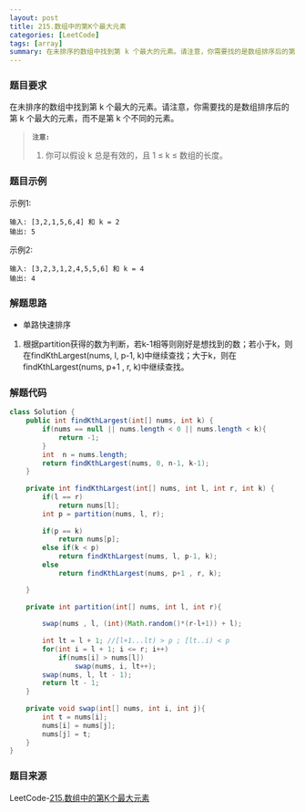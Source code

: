 ```yaml
---
layout: post
title: 215.数组中的第K个最大元素
categories: [LeetCode]
tags: [array]
summary: 在未排序的数组中找到第 k 个最大的元素。请注意，你需要找的是数组排序后的第 k 个最大的元素，而不是第 k 个不同的元素。
---
```


### 题目要求
在未排序的数组中找到第 k 个最大的元素。请注意，你需要找的是数组排序后的第 k 个最大的元素，而不是第 k 个不同的元素。

> **`注意:`**
> 1. 你可以假设 k 总是有效的，且 1 ≤ k ≤ 数组的长度。

### 题目示例
示例1:
```
输入: [3,2,1,5,6,4] 和 k = 2
输出: 5
```

示例2:
```
输入: [3,2,3,1,2,4,5,5,6] 和 k = 4
输出: 4
```

### 解题思路
- 单路快速排序  
1. 根据partition获得的数为判断，若k-1相等则刚好是想找到的数；若小于k，则在findKthLargest(nums, l, p-1, k)中继续查找；大于k，则在findKthLargest(nums, p+1 , r, k)中继续查找。

### 解题代码
```java
class Solution {
    public int findKthLargest(int[] nums, int k) {
        if(nums == null || nums.length < 0 || nums.length < k){
            return -1;
        }
        int  n = nums.length;
        return findKthLargest(nums, 0, n-1, k-1);
    }
    
    private int findKthLargest(int[] nums, int l, int r, int k) {
        if(l == r)
            return nums[l];
        int p = partition(nums, l, r);
        
        if(p == k)
            return nums[p];
        else if(k < p)
            return findKthLargest(nums, l, p-1, k);
        else 
            return findKthLargest(nums, p+1 , r, k);

    }
    
    private int partition(int[] nums, int l, int r){
        
        swap(nums , l, (int)(Math.random()*(r-l+1)) + l);
        
        int lt = l + 1; //[l+1...lt) > p ; [lt..i) < p
        for(int i = l + 1; i <= r; i++)
            if(nums[i] > nums[l])
                swap(nums, i, lt++);
        swap(nums, l, lt - 1);
        return lt - 1;
    }
    
    private void swap(int[] nums, int i, int j){
        int t = nums[i];
        nums[i] = nums[j];
        nums[j] = t;
    }
}
```


### 题目来源
LeetCode-[215.数组中的第K个最大元素](https://leetcode-cn.com/problems/kth-largest-element-in-an-array/)